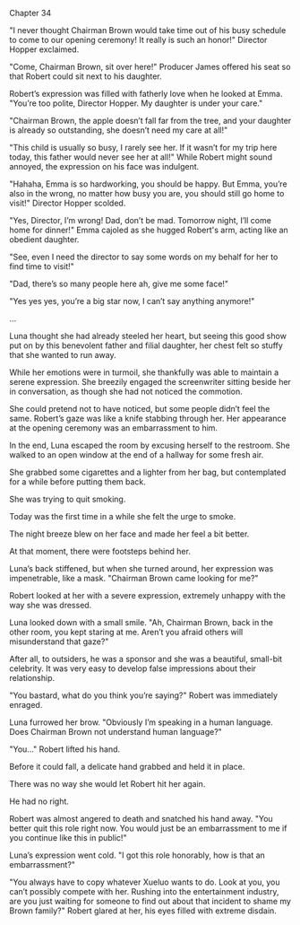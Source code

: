 Chapter 34

"I never thought Chairman Brown would take time out of his busy schedule to come to our opening ceremony! It really is such an honor!" Director Hopper exclaimed.


"Come, Chairman Brown, sit over here!" Producer James offered his seat so that Robert could sit next to his daughter.


Robert’s expression was filled with fatherly love when he looked at Emma. "You’re too polite, Director Hopper. My daughter is under your care."


"Chairman Brown, the apple doesn’t fall far from the tree, and your daughter is already so outstanding, she doesn’t need my care at all!"


"This child is usually so busy, I rarely see her. If it wasn’t for my trip here today, this father would never see her at all!" While Robert might sound annoyed, the expression on his face was indulgent.


"Hahaha, Emma is so hardworking, you should be happy. But Emma, you’re also in the wrong, no matter how busy you are, you should still go home to visit!" Director Hopper scolded.


"Yes, Director, I’m wrong! Dad, don’t be mad. Tomorrow night, I’ll come home for dinner!" Emma cajoled as she hugged Robert's arm, acting like an obedient daughter.


"See, even I need the director to say some words on my behalf for her to find time to visit!"


"Dad, there’s so many people here ah, give me some face!"


"Yes yes yes, you’re a big star now, I can’t say anything anymore!"


…


Luna thought she had already steeled her heart, but seeing this good show put on by this benevolent father and filial daughter, her chest felt so stuffy that she wanted to run away.


While her emotions were in turmoil, she thankfully was able to maintain a serene expression. She breezily engaged the screenwriter sitting beside her in conversation, as though she had not noticed the commotion.


She could pretend not to have noticed, but some people didn’t feel the same. Robert’s gaze was like a knife stabbing through her. Her appearance at the opening ceremony was an embarrassment to him.


In the end, Luna escaped the room by excusing herself to the restroom. She walked to an open window at the end of a hallway for some fresh air.


She grabbed some cigarettes and a lighter from her bag, but contemplated for a while before putting them back.


She was trying to quit smoking.


Today was the first time in a while she felt the urge to smoke.


The night breeze blew on her face and made her feel a bit better.


At that moment, there were footsteps behind her.


Luna’s back stiffened, but when she turned around, her expression was impenetrable, like a mask. "Chairman Brown came looking for me?"


Robert looked at her with a severe expression, extremely unhappy with the way she was dressed.


Luna looked down with a small smile. "Ah, Chairman Brown, back in the other room, you kept staring at me. Aren’t you afraid others will misunderstand that gaze?"


After all, to outsiders, he was a sponsor and she was a beautiful, small-bit celebrity. It was very easy to develop false impressions about their relationship.


"You bastard, what do you think you’re saying?" Robert was immediately enraged.


Luna furrowed her brow. "Obviously I’m speaking in a human language. Does Chairman Brown not understand human language?"


"You…" Robert lifted his hand.


Before it could fall, a delicate hand grabbed and held it in place.


There was no way she would let Robert hit her again.


He had no right.


Robert was almost angered to death and snatched his hand away. "You better quit this role right now. You would just be an embarrassment to me if you continue like this in public!"


Luna’s expression went cold. "I got this role honorably, how is that an embarrassment?"


"You always have to copy whatever Xueluo wants to do. Look at you, you can’t possibly compete with her. Rushing into the entertainment industry, are you just waiting for someone to find out about that incident to shame my Brown family?" Robert glared at her, his eyes filled with extreme disdain.

